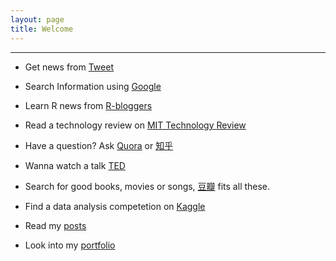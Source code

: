 ```yaml
---
layout: page
title: Welcome
---
```


------------------

- Get news from [Tweet](https://twitter.com) 

- Search Information using [Google](https://www.google.com)

- Learn R news from [R-bloggers](http://www.r-bloggers.com)

- Read a technology review on [MIT Technology Review](https://www.technologyreview.com)

- Have a question? Ask [Quora](https://www.quora.com) or [知乎](https://www.zhihu.com)

- Wanna watch a talk [TED](https://www.ted.com/talks?sort=newest)

- Search for good books, movies or songs, [豆瓣](https://www.douban.com) fits all these. 

- Find a data analysis competetion on [Kaggle](https://www.kaggle.com)

- Read my [posts](https://www.haoeric.com/posts/) 

- Look into my [portfolio](https://www.haoeric.com/posts/portfolio/)